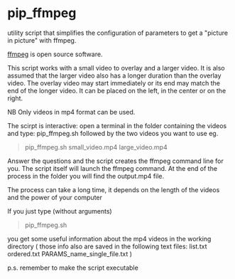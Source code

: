 # pip_ffmpeg
utility script that simplifies the configuration of parameters to get a "picture in picture" with ffmpeg.

[ffmpeg](https://ffmpeg.org/) is open source software.

This script works with a small video to overlay and a larger video. It is also assumed that the larger video also has a longer duration than the overlay video. The overlay video may start immediately or its end may match the end of the longer video.
It can be placed on the left, in the center or on the right.

NB Only videos in mp4 format can be used.

The scirpt is interactive: open a terminal in the folder containing the videos and type:
pip_ffmpeg.sh followed by the two videos you want to use eg.

>pip_ffmpeg.sh small_video.mp4 large_video.mp4

Answer the questions and the script creates the ffmpeg command line for you.
The script itself will launch the ffmpeg command.
At the end of the process in the folder you will find the output.mp4 file.

The process can take a long time, it depends on the length of the videos and the power of your computer

If you just type (without arguments)

>pip_ffmpeg.sh

you get some useful information about the mp4 videos in the working directory ( those info also are saved in the following text files: list.txt ordered.txt PARAMS_name_single_file.txt )

p.s. remember to make the script executable
